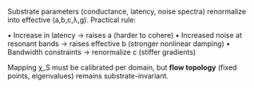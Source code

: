 Substrate parameters (conductance, latency, noise spectra) renormalize into effective (a,b,c,λ,g). Practical rule:

• Increase in latency → raises a (harder to cohere)
• Increased noise at resonant bands → raises effective b (stronger nonlinear damping)
• Bandwidth constraints → renormalize c (stiffer gradients)

Mapping χ_S must be calibrated per domain, but **flow topology** (fixed points, eigenvalues) remains substrate-invariant.